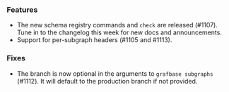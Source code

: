 ### Features

- The new schema registry commands and `check` are released (#1107). Tune in to the changelog this week for new docs and announcements.
- Support for per-subgraph headers (#1105 and #1113).

### Fixes

- The branch is now optional in the arguments to `grafbase subgraphs` (#1112).
  It will default to the production branch if not provided.
